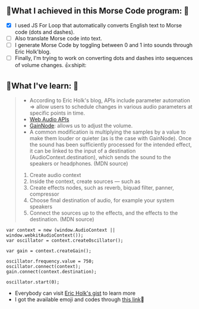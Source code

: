 ## :dizzy:What I achieved in this Morse Code program: :dizzy:

- [x] I used JS For Loop that automatically converts English text to Morse code (dots and dashes). 
- [ ] Also translate Morse code into text.
- [ ] I generate Morse Code by toggling between 0 and 1 into sounds through Eric Holk'blog.
- [ ] Finally, I'm trying to work on converting dots and dashes into sequences of volume changes. :thumbsup::shipit:

## :eyes:What I've learn: :eyes:

>- According to Eric Holk's blog, APIs include parameter automation => allow users to schedule changes in various audio parameters at specific points in time.
>- [Web Audio APIs](https://developer.mozilla.org/en-US/docs/Web/API/Web_Audio_API)
>- [GainNode](https://developer.mozilla.org/en-US/docs/Web/API/GainNode): allows us to adjust the volume.
>- A common modification is multiplying the samples by a value to make them louder or quieter (as is the case with GainNode). Once the sound has been sufficiently processed for the intended effect, it can be linked to the input of a destination (AudioContext.destination), which sends the sound to the speakers or headphones. (MDN source)
> 1. Create audio context
> 2. Inside the context, create sources — such as <audio>, oscillator, stream
> 3. Create effects nodes, such as reverb, biquad filter, panner, compressor
> 4. Choose final destination of audio, for example your system speakers
> 5. Connect the sources up to the effects, and the effects to the destination. (MDN source)
 

```
var context = new (window.AudioContext || window.webkitAudioContext());
var oscillator = context.createOscillator();

var gain = context.createGain();

oscillator.frequency.value = 750;
oscillator.connect(context);
gain.connect(context.destination);

oscillator.start(0);
```

* Everybody can visit [Eric Holk's gist](https://gist.github.com/eholk/0115691987090973cefe) to learn more 
* I got the available emoji and codes through [this link](https://www.webpagefx.com/tools/emoji-cheat-sheet/):muscle:
